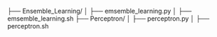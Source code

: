 ├── Ensemble_Learning/
│   ├── emsemble_learning.py
│   ├── emsemble_learning.sh
├── Perceptron/
│   ├── perceptron.py
│   ├── perceptron.sh
